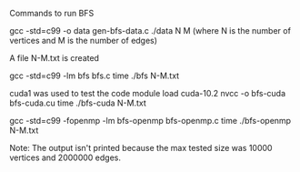 Commands to run BFS

gcc -std=c99 -o data gen-bfs-data.c 
./data N M     (where N is the number of vertices and M is the number of edges)

A file N-M.txt is created

gcc -std=c99 -lm bfs bfs.c
time ./bfs N-M.txt

cuda1 was used to test the code
module load cuda-10.2
nvcc -o bfs-cuda bfs-cuda.cu
time ./bfs-cuda N-M.txt

gcc -std=c99 -fopenmp -lm bfs-openmp bfs-openmp.c
time ./bfs-openmp N-M.txt

Note: The output isn't printed because the max tested size was 10000 vertices and 2000000 edges.